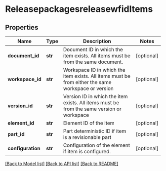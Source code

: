 # ReleasepackagesreleasewfidItems

## Properties
Name | Type | Description | Notes
------------ | ------------- | ------------- | -------------
**document_id** | **str** | Document ID in which the item exists. All items must be from the           same document. | [optional] 
**workspace_id** | **str** | Workspace ID in which the item exists. All items must be from           either the same workspace or version | [optional] 
**version_id** | **str** | Version ID in which the item exists. All items must be from the same           version or workspace | [optional] 
**element_id** | **str** | Element ID of the item | [optional] 
**part_id** | **str** | Part deterministic ID if item is a revisionable part | [optional] 
**configuration** | **str** | Configuration of the element if item is configured. | [optional] 

[[Back to Model list]](../README.md#documentation-for-models) [[Back to API list]](../README.md#documentation-for-api-endpoints) [[Back to README]](../README.md)


